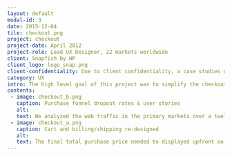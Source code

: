 ```yaml
---
layout: default
modal-id: 3
date: 2015-12-04
tile: checkout.png
project: checkout
project-date: April 2012
project-role: Lead UX Designer, 22 markets worldwide
client: Snapfish by HP
client_logo: logo_snap.png
client-confidentiality: Due to client confidentiality, a case studies of this projects is only available on request.
category: UX
intro: The high level goal of this project was to simplify the checkout flow and improve reliability by decreasing errors. The design also needed to scale to meet different market requirements. 
contents:
 - image: checkout_b.png
   caption: Purchase funnel dropout rates & user stories
   alt:
   text: We analyzed the web traffic in the primary markets over a twelve month period, collected feedback from the customer service team and conducted usability testing. All of this allowed us to fully understand where customer were dropping off and their pain points.
 - image: checkout_a.png
   caption: Cart and billing/shipping re-designed
   alt:
   text: The final total purchase price needed to displayed upfront on the cart page and not on the review page as it was currently. This meant  any coupons or offers redeemed, shipping options selected or products removed needed to immediately be reflected in the total purchase price.
---
```

